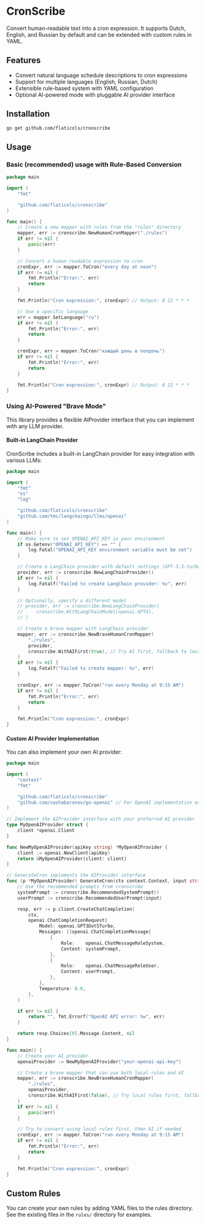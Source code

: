 # CronScribe

Convert human-readable text into a cron expression. It supports Dutch, English, and Russian by default and can be extended with custom rules in YAML.

## Features

- Convert natural language schedule descriptions to cron expressions
- Support for multiple languages (English, Russian, Dutch)
- Extensible rule-based system with YAML configuration
- Optional AI-powered mode with pluggable AI provider interface

## Installation

```bash
go get github.com/flaticols/cronscribe
```

## Usage

### Basic (recommended) usage with Rule-Based Conversion

```go
package main

import (
    "fmt"

    "github.com/flaticols/cronscribe"
)

func main() {
    // Create a new mapper with rules from the "rules" directory
    mapper, err := cronscribe.NewHumanCronMapper("./rules")
    if err != nil {
        panic(err)
    }

    // Convert a human-readable expression to cron
    cronExpr, err := mapper.ToCron("every day at noon")
    if err != nil {
        fmt.Println("Error:", err)
        return
    }

    fmt.Println("Cron expression:", cronExpr) // Output: 0 12 * * *

    // Use a specific language
    err = mapper.SetLanguage("ru")
    if err != nil {
        fmt.Println("Error:", err)
        return
    }

    cronExpr, err = mapper.ToCron("каждый день в полдень")
    if err != nil {
        fmt.Println("Error:", err)
        return
    }

    fmt.Println("Cron expression:", cronExpr) // Output: 0 12 * * *
}
```

### Using AI-Powered "Brave Mode"

This library provides a flexible AIProvider interface that you can implement with any LLM provider.

#### Built-in LangChain Provider

CronScribe includes a built-in LangChain provider for easy integration with various LLMs:

```go
package main

import (
    "fmt"
    "os"
    "log"

    "github.com/flaticols/cronscribe"
    "github.com/tmc/langchaingo/llms/openai"
)

func main() {
    // Make sure to set OPENAI_API_KEY in your environment
    if os.Getenv("OPENAI_API_KEY") == "" {
        log.Fatal("OPENAI_API_KEY environment variable must be set")
    }

    // Create a LangChain provider with default settings (GPT-3.5-turbo)
    provider, err := cronscribe.NewLangChainProvider()
    if err != nil {
        log.Fatalf("Failed to create LangChain provider: %v", err)
    }

    // Optionally, specify a different model
    // provider, err := cronscribe.NewLangChainProvider(
    //     cronscribe.WithLangChainModel(openai.GPT4),
    // )

    // Create a brave mapper with LangChain provider
    mapper, err := cronscribe.NewBraveHumanCronMapper(
        "./rules",
        provider,
        cronscribe.WithAIFirst(true), // Try AI first, fallback to local rules
    )
    if err != nil {
        log.Fatalf("Failed to create mapper: %v", err)
    }

    cronExpr, err := mapper.ToCron("run every Monday at 9:15 AM")
    if err != nil {
        fmt.Println("Error:", err)
        return
    }

    fmt.Println("Cron expression:", cronExpr)
}
```

#### Custom AI Provider Implementation

You can also implement your own AI provider:

```go
package main

import (
    "context"
    "fmt"

    "github.com/flaticols/cronscribe"
    "github.com/sashabaranov/go-openai" // For OpenAI implementation example
)

// Implement the AIProvider interface with your preferred AI provider
type MyOpenAIProvider struct {
    client *openai.Client
}

func NewMyOpenAIProvider(apiKey string) *MyOpenAIProvider {
    client := openai.NewClient(apiKey)
    return &MyOpenAIProvider{client: client}
}

// GenerateCron implements the AIProvider interface
func (p *MyOpenAIProvider) GenerateCron(ctx context.Context, input string) (string, error) {
    // Use the recommended prompts from cronscribe
    systemPrompt := cronscribe.RecommendedSystemPrompt()
    userPrompt := cronscribe.RecommendedUserPrompt(input)

    resp, err := p.client.CreateChatCompletion(
        ctx,
        openai.ChatCompletionRequest{
            Model: openai.GPT3Dot5Turbo,
            Messages: []openai.ChatCompletionMessage{
                {
                    Role:    openai.ChatMessageRoleSystem,
                    Content: systemPrompt,
                },
                {
                    Role:    openai.ChatMessageRoleUser,
                    Content: userPrompt,
                },
            },
            Temperature: 0.0,
        },
    )

    if err != nil {
        return "", fmt.Errorf("OpenAI API error: %w", err)
    }

    return resp.Choices[0].Message.Content, nil
}

func main() {
    // Create your AI provider
    openaiProvider := NewMyOpenAIProvider("your-openai-api-key")

    // Create a brave mapper that can use both local rules and AI
    mapper, err := cronscribe.NewBraveHumanCronMapper(
        "./rules",
        openaiProvider,
        cronscribe.WithAIFirst(false), // Try local rules first, fallback to AI
    )
    if err != nil {
        panic(err)
    }

    // Try to convert using local rules first, then AI if needed
    cronExpr, err := mapper.ToCron("run every Monday at 9:15 AM")
    if err != nil {
        fmt.Println("Error:", err)
        return
    }

    fmt.Println("Cron expression:", cronExpr)
}
```

## Custom Rules

You can create your own rules by adding YAML files to the rules directory. See the existing files in the `rules/` directory for examples.
